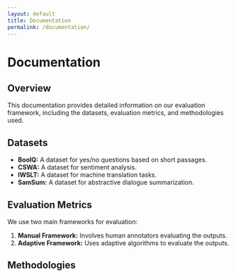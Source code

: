 ```yaml
---
layout: default
title: Documentation
permalink: /documentation/
---
```

# Documentation

## Overview

This documentation provides detailed information on our evaluation framework, including the datasets, evaluation metrics, and methodologies used.

## Datasets

- **BoolQ:** A dataset for yes/no questions based on short passages.
- **CSWA:** A dataset for sentiment analysis.
- **IWSLT:** A dataset for machine translation tasks.
- **SamSum:** A dataset for abstractive dialogue summarization.

## Evaluation Metrics

We use two main frameworks for evaluation:
1. **Manual Framework:** Involves human annotators evaluating the outputs.
2. **Adaptive Framework:** Uses adaptive algorithms to evaluate the outputs.

## Methodologies

